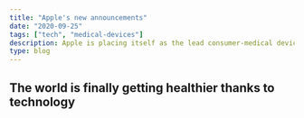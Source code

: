 ```yaml
---
title: "Apple's new announcements"
date: "2020-09-25"
tags: ["tech", "medical-devices"]
description: Apple is placing itself as the lead consumer-medical device manufacturer
type: blog
---
```


## The world is finally getting healthier thanks to technology
